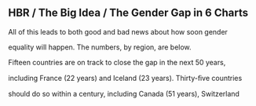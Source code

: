 ## HBR / The Big Idea / The Gender Gap in 6 Charts

All of this leads to both good and bad news about how soon gender

equality will happen. The numbers, by region, are below.

Fifteen countries are on track to close the gap in the next 50 years,

including France (22 years) and Iceland (23 years). Thirty-ﬁve countries

should do so within a century, including Canada (51 years), Switzerland